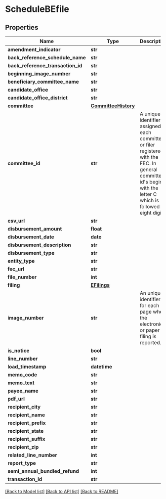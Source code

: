 # ScheduleBEfile

## Properties
Name | Type | Description | Notes
------------ | ------------- | ------------- | -------------
**amendment_indicator** | **str** |  | [optional] 
**back_reference_schedule_name** | **str** |  | [optional] 
**back_reference_transaction_id** | **str** |  | [optional] 
**beginning_image_number** | **str** |  | [optional] 
**beneficiary_committee_name** | **str** |  | [optional] 
**candidate_office** | **str** |  | [optional] 
**candidate_office_district** | **str** |  | [optional] 
**committee** | [**CommitteeHistory**](CommitteeHistory.md) |  | [optional] 
**committee_id** | **str** |  A unique identifier assigned to each committee or filer registered with the FEC. In general committee id&#39;s begin with the letter C which is followed by eight digits.  | [optional] 
**csv_url** | **str** |  | [optional] 
**disbursement_amount** | **float** |  | [optional] 
**disbursement_date** | **date** |  | [optional] 
**disbursement_description** | **str** |  | [optional] 
**disbursement_type** | **str** |  | [optional] 
**entity_type** | **str** |  | [optional] 
**fec_url** | **str** |  | [optional] 
**file_number** | **int** |  | 
**filing** | [**EFilings**](EFilings.md) |  | [optional] 
**image_number** | **str** |  An unique identifier for each page where the electronic or paper filing is reported.  | [optional] 
**is_notice** | **bool** |  | [optional] 
**line_number** | **str** |  | [optional] 
**load_timestamp** | **datetime** |  | [optional] 
**memo_code** | **str** |  | [optional] 
**memo_text** | **str** |  | [optional] 
**payee_name** | **str** |  | [optional] 
**pdf_url** | **str** |  | [optional] 
**recipient_city** | **str** |  | [optional] 
**recipient_name** | **str** |  | [optional] 
**recipient_prefix** | **str** |  | [optional] 
**recipient_state** | **str** |  | [optional] 
**recipient_suffix** | **str** |  | [optional] 
**recipient_zip** | **str** |  | [optional] 
**related_line_number** | **int** |  | 
**report_type** | **str** |  | [optional] 
**semi_annual_bundled_refund** | **int** |  | [optional] 
**transaction_id** | **str** |  | [optional] 

[[Back to Model list]](../README.md#documentation-for-models) [[Back to API list]](../README.md#documentation-for-api-endpoints) [[Back to README]](../README.md)


